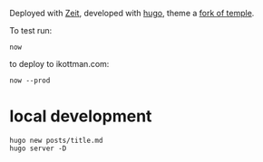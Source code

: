 Deployed with [Zeit](https://zeit.co), developed with [hugo](https://gohugo.io), theme a [fork of temple](https://github.com/ikottman/temple).

To test run:
```
now
```

to deploy to ikottman.com:
```
now --prod
```

# local development

```
hugo new posts/title.md
hugo server -D
```
